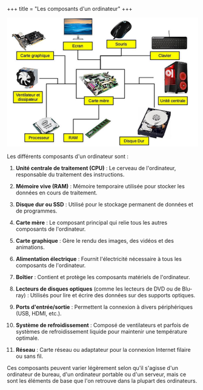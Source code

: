 +++
title = "Les composants d'un ordinateur"
+++

![Schéma des composants d'un ordinateur](composants.jpg)

Les différents composants d'un ordinateur sont :

1. **Unité centrale de traitement (CPU)** : Le cerveau de l'ordinateur, responsable du traitement des instructions.

2. **Mémoire vive (RAM)** : Mémoire temporaire utilisée pour stocker les données en cours de traitement.

3. **Disque dur ou SSD** : Utilisé pour le stockage permanent de données et de programmes.

4. **Carte mère** : Le composant principal qui relie tous les autres composants de l'ordinateur.

5. **Carte graphique** : Gère le rendu des images, des vidéos et des animations.

6. **Alimentation électrique** : Fournit l'électricité nécessaire à tous les composants de l'ordinateur.

7. **Boîtier** : Contient et protège les composants matériels de l'ordinateur.

8. **Lecteurs de disques optiques** (comme les lecteurs de DVD ou de Blu-ray) : Utilisés pour lire et écrire des données sur des supports optiques.

9. **Ports d'entrée/sortie** : Permettent la connexion à divers périphériques (USB, HDMI, etc.).

10. **Système de refroidissement** : Composé de ventilateurs et parfois de systèmes de refroidissement liquide pour maintenir une température optimale.

11. **Réseau** : Carte réseau ou adaptateur pour la connexion Internet filaire ou sans fil.

Ces composants peuvent varier légèrement selon qu'il s'agisse d'un ordinateur de bureau, d'un ordinateur portable ou d'un serveur, mais ce sont les éléments de base que l'on retrouve dans la plupart des ordinateurs.